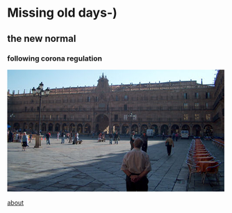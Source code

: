# Missing old days-)
## the new normal 
### following corona regulation

![](photo.jpg)

[about](about)